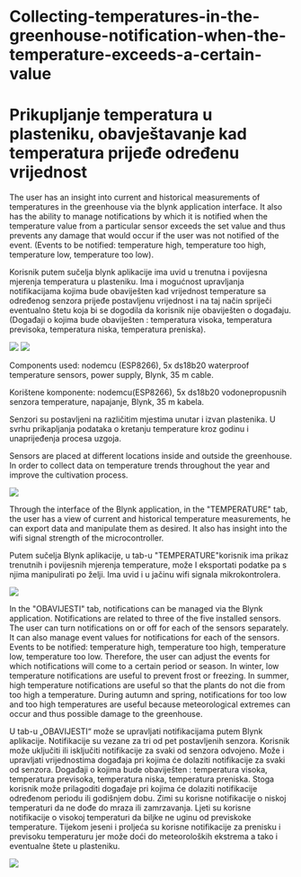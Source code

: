 # Collecting-temperatures-in-the-greenhouse-notification-when-the-temperature-exceeds-a-certain-value
# Prikupljanje temperatura u plasteniku, obavještavanje kad temperatura prijeđe određenu vrijednost

The user has an insight into current and historical measurements of temperatures in the greenhouse via the blynk application interface. It also has the ability to manage notifications by which it is notified when the temperature value from a particular sensor exceeds the set value and thus prevents any damage that would occur if the user was not notified of the event. (Events to be notified: temperature high, temperature too high, temperature low, temperature too low).

Korisnik putem sučelja blynk aplikacije ima uvid u trenutna i povijesna mjerenja temperatura u plasteniku. Ima i mogućnost upravljanja notifikacijama kojima bude obaviješten  kad vrijednost temperature sa određenog senzora prijeđe postavljenu vrijednost i na taj način spriječi eventualno štetu koja bi se dogodila da korisnik nije obaviješten o događaju. (Događaji o kojima bude obaviješten : temperatura visoka, temperatura previsoka, temperatura niska, temperatura preniska).

![](Images/Slika%20(6).jpg)
![](Images/Slika%20(8).jpg)

Components used: nodemcu (ESP8266), 5x ds18b20 waterproof temperature sensors, power supply, Blynk, 35 m cable.

Korištene komponente: nodemcu(ESP8266), 5x ds18b20 vodonepropusnih senzora temperature, napajanje, Blynk, 35 m kabela.

Senzori su postavljeni na različitim mjestima unutar i izvan plastenika. U svrhu prikapljanja podataka o kretanju temperature kroz godinu i unaprijeđenja procesa uzgoja. 

Sensors are placed at different locations inside and outside the greenhouse. In order to collect data on temperature trends throughout the year and improve the cultivation process.

![](Images/Slika%20(7).jpg)

Through the interface of the Blynk application, in the "TEMPERATURE" tab, the user has a view of current and historical temperature measurements, he can export data and manipulate them as desired. It also has insight into the wifi signal strength of the microcontroller.

Putem sučelja Blynk aplikacije, u tab-u "TEMPERATURE"korisnik ima prikaz trenutnih i povijesnih mjerenja temperature, može I eksportati podatke pa s njima manipulirati po želji. Ima uvid i u jačinu wifi signala mikrokontrolera. 

![](Images/Untitled2.png)

In the "OBAVIJESTI" tab, notifications can be managed via the Blynk application. Notifications are related to three of the five installed sensors. The user can turn notifications on or off for each of the sensors separately. It can also manage event values for notifications for each of the sensors. Events to be notified: temperature high, temperature too high, temperature low, temperature too low. Therefore, the user can adjust the events for which notifications will come to a certain period or season. In winter, low temperature notifications are useful to prevent frost or freezing. In summer, high temperature notifications are useful so that the plants do not die from too high a temperature. During autumn and spring, notifications for too low and too high temperatures are useful because meteorological extremes can occur and thus possible damage to the greenhouse.

U tab-u „OBAVIJESTI“ može se upravljati notifikacijama putem Blynk aplikacije. Notifikacije su vezane za tri od pet postavljenih senzora. Korisnik može uključiti ili isključiti notifikacije za svaki od senzora odvojeno. Može i upravljati vrijednostima događaja pri kojima će dolaziti  notifikacije za svaki od senzora.  Događaji o kojima bude obaviješten : temperatura visoka, temperatura previsoka, temperatura niska, temperatura preniska.  Stoga korisnik može prilagoditi događaje pri kojima će dolaziti notifikacije određenom periodu ili godišnjem dobu. Zimi su korisne notifikacije o niskoj temperaturi da ne dođe do mraza ili zamrzavanja. Ljeti su korisne notifikacije o visokoj temperaturi da biljke ne uginu od previskoke temperature. Tijekom jeseni i proljeća su korisne notifikacije za prenisku i previsoku temperaturu jer može doći do meteoroloških ekstrema a tako i eventualne štete u plasteniku. 

![](Images/Untitled1.png)


